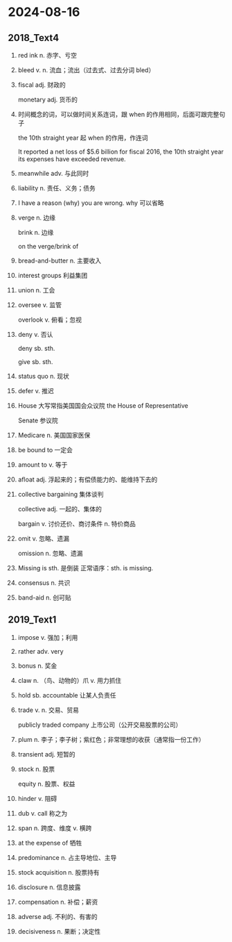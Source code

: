 # 2024-08-16

## 2018_Text4

1. red ink n. 赤字、亏空

2. bleed v. n. 流血；流出（过去式、过去分词 bled）

3. fiscal adj. 财政的

   monetary adj. 货币的

4. 时间概念的词，可以做时间关系连词，跟 when 的作用相同，后面可跟完整句子

   the 10th straight year 起 when 的作用，作连词

   It reported a net loss of $5.6 billion for fiscal 2016, the 10th straight year its expenses have exceeded revenue.

5. meanwhile adv. 与此同时

6. liability n. 责任、义务；债务

7. I have a reason (why) you are wrong. why 可以省略

8. verge n. 边缘

   brink n. 边缘

   on the verge/brink of

9. bread-and-butter n. 主要收入

10. interest groups 利益集团

11. union n. 工会

12. oversee v. 监管

    overlook v. 俯看；忽视

13. deny v. 否认

    deny sb. sth.

    give sb. sth.

14. status quo n. 现状

15. defer v. 推迟

16. House 大写常指美国国会众议院 the House of Representative

    Senate 参议院

17. Medicare n. 美国国家医保

18. be bound to 一定会

19. amount to v. 等于

20. afloat adj. 浮起来的；有偿债能力的、能维持下去的

21. collective bargaining 集体谈判

    collective adj. 一起的、集体的

    bargain v. 讨价还价、商讨条件 n. 特价商品

22. omit v. 忽略、遗漏

    omission n. 忽略、遗漏

23. Missing is sth. 是倒装 正常语序：sth. is missing.

24. consensus n. 共识

25. band-aid n. 创可贴

## 2019_Text1

1. impose v. 强加；利用

2. rather adv. very

3. bonus n. 奖金

4. claw n. （鸟、动物的）爪 v. 用力抓住

5. hold sb. accountable 让某人负责任

6. trade v. n. 交易、贸易

   publicly traded company 上市公司（公开交易股票的公司）

7. plum n. 李子；李子树；紫红色；非常理想的收获（通常指一份工作）

8. transient adj. 短暂的

9. stock n. 股票

   equity n. 股票、权益

10. hinder v. 阻碍

11. dub v. call 称之为

12. span n. 跨度、维度 v. 横跨

13. at the expense of 牺牲

14. predominance n. 占主导地位、主导

15. stock acquisition n. 股票持有

16. disclosure n. 信息披露

17. compensation n. 补偿；薪资

18. adverse adj. 不利的、有害的

19. decisiveness n. 果断；决定性
